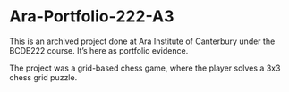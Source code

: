 # Ara-Portfolio-222-A3
This is an archived project done at Ara Institute of Canterbury under the BCDE222 course. It’s here as portfolio evidence.

The project was a grid-based chess game, where the player solves a 3x3 chess grid puzzle.
